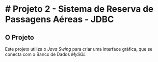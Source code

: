 # # Projeto 2 - Sistema de Reserva de Passagens Aéreas - JDBC

## O Projeto

Este projeto utiliza o *Java Swing* para criar uma interface gráfica, que se conecta com o Banco de Dados *MySQL*
